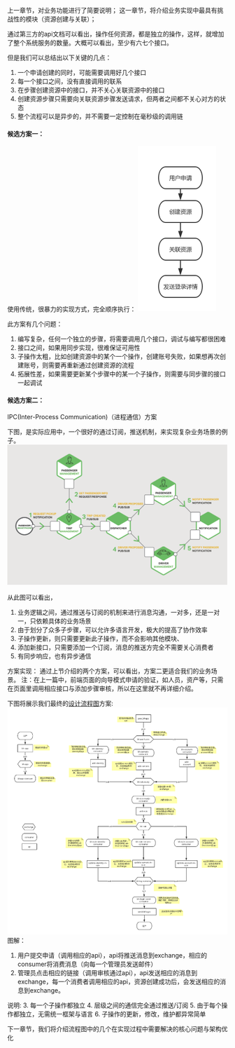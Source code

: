 
上一章节，对业务功能进行了简要说明；
这一章节，将介绍业务实现中最具有挑战性的模块（资源创建与关联）；

通过第三方的api文档可以看出，操作任何资源，都是独立的操作，这样，就增加了整个系统服务的数量。大概可以看出，至少有六七个接口。

但是我们可以总结出以下关键的几点：
1. 一个申请创建的同时，可能需要调用好几个接口
2. 每一个接口之间，没有直接调用的联系
3. 在步骤创建资源中的接口，并不关心关联资源中的接口
4. 创建资源步骤只需要向关联资源步骤发送请求，但两者之间都不关心对方的状态
5. 整个流程可以是异步的，并不需要一定控制在毫秒级的调用链

#### 候选方案一：
使用传统，很暴力的实现方式，完全顺序执行：
![bhapp-seq-flow](bhapp-seq-flow.jpg)

此方案有几个问题：
1. 编写复杂，任何一个独立的步骤，将需要调用几个接口，调试与编写都很困难
2. 接口之间，如果用同步实现，很难保证可用性
3. 子操作太粗，比如创建资源中的某个一个操作，创建账号失败，如果想再次创建账号，则需要再重新通过创建资源的流程
4. 拓展性差，如果需要更新某个步骤中的某一个子操作，则需要与同步骤的接口一起调试

#### 候选方案二：
IPC(Inter-Process Communication)（进程通信）方案

下图，是实际应用中，一个很好的通过订阅，推送机制，来实现复杂业务场景的例子。
![ipc](ipc.png)

从此图可以看出，
1. 业务逻辑之间，通过推送与订阅的机制来进行消息沟通，一对多，还是一对一，只依赖具体的业务场景
2. 由于划分了众多子步骤，可以允许多语言开发，极大的提高了协作效率
3. 子操作更新，则只需要更新此子操作，而不会影响其他模块、
4. 添加新接口，只需要添加一个订阅，消息的推送方完全不需要关心消费者
5. 有同步响应，也有异步通信

方案实现：
通过上节介绍的两个方案，可以看出，方案二更适合我们的业务场景。
注：在上一篇中，前端页面的向导模式申请的验证，如人员，资产等，只需在页面里调用相应接口与添加步骤审核，所以在这里就不再详细介绍。

下图将展示我们最终的[设计流程图](https://www.processon.com/view/link/5c492dbfe4b056ae29fb2676)方案:
![bhapp-mq-flow](bhapp-mq-flow.jpg)
图解：
1. 用户提交申请（调用相应的api），api将推送消息到exchange，相应的consumer将消费消息（向每一个管理员发送邮件）
2. 管理员点击相应的链接（调用审核通过api），api发送相应的消息到exchange，每一个消费者调用相应的api，资源创建成功后，会发送相应的消息到exchange。

说明:
3. 每一个子操作都独立
4. 层级之间的通信完全通过推送/订阅
5. 由于每个操作都独立，无需统一框架与语言
6. 子操作的更新，修改，维护都异常简单

下一章节，我们将介绍流程图中的几个在实现过程中需要解决的核心问题与架构优化

